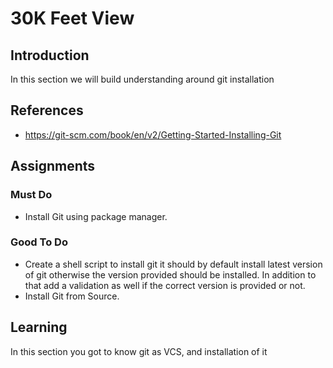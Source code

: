 # 30K Feet View

## Introduction
In this section we will build understanding around git installation

## References
* https://git-scm.com/book/en/v2/Getting-Started-Installing-Git

## Assignments
### Must Do

* Install Git using package manager.
### Good To Do
* Create a shell script to install git it should by default install latest version of git otherwise the version provided should be installed. In addition to that add a validation as well if the correct version is provided or not. 
* Install Git from Source.
## Learning
In this section you got to know git as VCS, and installation of it